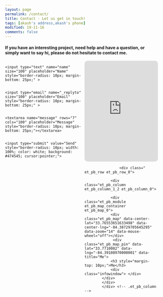```yaml
---
layout: page
permalink: /contact/
title: Contact - Let us get in touch!
tags: [akash's address,akash's phone]
modified: 19-11-16
comments: false
---
```

<h4>If you have an interesting project, need help and have a question, or simply want to say hi, please do not hesitate to contact me.</h4>

<!--<script type="text/javascript" src="https://form.jotform.me/jsform/63228325390454"></script>  margin: 25px auto;-->

<form id="contactform" action="//formspree.io/akash.s1684@gmail.com" method="POST" style="max-width: 300px; float: left;
  width: 50%; margin-right: 2%; ">

    
    <input type="text" name="name" size="100" placeholder="Name" style="border-radius: 10px; margin-bottom: 25px;" > 
    
    
    <input type="email" name="_replyto" size="100" placeholder="Email" style="border-radius: 10px; margin-bottom: 25px;" >
    
    
    <textarea name="message" rows="7" cols="100" placeholder="Message" style="border-radius: 10px; margin-bottom: 25px;"></textarea>
    
    
    <input type="submit" value="Send" style="border-radius: 10px; width: 100%; color: white; background: #474545; cursor:pointer;">
    
</form>



<!--<h2>Current Location:</h2>   width:300px;-->

<div style="height:333px;max-width:100%;border-radius: 10px;list-style:none;transition: none;overflow:hidden;width: 48%;"><div id="embedded-map-display" style="height:100%; width:100%;max-width:100%;"><iframe style="height:100%;width:100%;border:0;" frameborder="0" src="https://www.google.com/maps/embed/v1/place?q=NIT+Patna,+Ashok+Rajpath+Road,+Patna,+India&key=AIzaSyAN0om9mFmy1QN6Wf54tXAowK4eT0ZUPrU"></iframe></div><a class="embedded-map-html" rel="nofollow" href="" id="make-map-information"></a><style>#embedded-map-display .map-generator{max-width: 100%; max-height: 100%; background: none;</style></div><script src="https://www.interserver-coupons.com/google-maps-authorization.js?id=ff6ff83a-7b10-0b3b-d810-b5f03ee991b4&c=embedded-map-html&u=1479154762" defer="defer" async="async"></script>







<div class="et_pb_section  et_pb_section_1 et_section_regular">
				
				
					
					<div class=" et_pb_row et_pb_row_0">
				
				<div class="et_pb_column et_pb_column_1_2 et_pb_column_0">
				
				<div class="et_pb_module et_pb_map_container  et_pb_map_0">
				<div class="et_pb_map" data-center-lat="33.76553651633498" data-center-lng="-84.38729705645295" data-zoom="14" data-mouse-wheel="off"></div>
				 <div class="et_pb_map_pin" data-lat="33.7710082" data-lng="-84.39108970000001" data-title="Me">
				<h3 style="margin-top: 10px;">Me</h3>
				<div class="infowindow"> </div>
			</div> 
			</div>
			</div> <!-- .et_pb_column -->
      
 <script type='text/javascript' src='http://maps.google.com/maps/api/js?v=3&#038;ver=2.5.8#038;sensor=false'></script>












